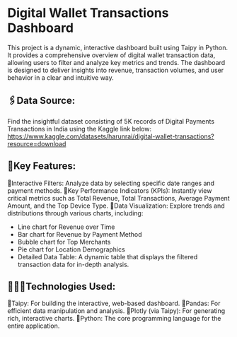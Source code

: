 # Digital Wallet Transactions Dashboard

This project is a dynamic, interactive dashboard built using Taipy in Python. It provides a comprehensive overview of digital wallet transaction data, allowing users to filter and analyze key metrics and trends. The dashboard is designed to deliver insights into revenue, transaction volumes, and user behavior in a clear and intuitive way.

## 🖇️Data Source:

Find the insightful dataset consisting of 5K records of Digital Payments Transactions in India using the Kaggle link below:
https://www.kaggle.com/datasets/harunrai/digital-wallet-transactions?resource=download

## 🔑Key Features:

🔹Interactive Filters: Analyze data by selecting specific date ranges and payment methods.
🔹Key Performance Indicators (KPIs): Instantly view critical metrics such as Total Revenue, Total Transactions, Average Payment Amount, and the Top Device Type.
🔹Data Visualization: Explore trends and distributions through various charts, including:
- Line chart for Revenue over Time
- Bar chart for Revenue by Payment Method
- Bubble chart for Top Merchants
- Pie chart for Location Demographics
- Detailed Data Table: A dynamic table that displays the filtered transaction data for in-depth analysis.

## 👩🏼‍💻Technologies Used:

🔹Taipy: For building the interactive, web-based dashboard.
🔹Pandas: For efficient data manipulation and analysis.
🔹Plotly (via Taipy): For generating rich, interactive charts.
🔹Python: The core programming language for the entire application.
